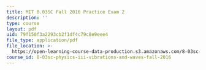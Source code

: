 ```yaml
---
title: MIT 8.03SC Fall 2016 Practice Exam 2
description: ''
type: course
layout: pdf
uid: 79f150f3a2293cb2f1df4c79c8e9eee4
file_type: application/pdf
file_location: >-
  https://open-learning-course-data-production.s3.amazonaws.com/8-03sc-physics-iii-vibrations-and-waves-fall-2016/79f150f3a2293cb2f1df4c79c8e9eee4_MIT8_03SCF16_PracticeExam2.pdf
course_id: 8-03sc-physics-iii-vibrations-and-waves-fall-2016
---
```

